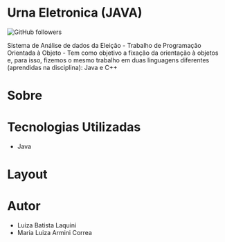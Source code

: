 # Urna Eletronica (JAVA)
![GitHub followers](https://img.shields.io/github/followers/luizalaquini?label=Follow&style=social)

Sistema de Análise de dados da Eleição - Trabalho de Programação Orientada à Objeto - Tem como objetivo a fixação da orientação à objetos e, para isso, fizemos o mesmo trabalho em duas linguagens diferentes (aprendidas na disciplina): Java e C++

# Sobre

# Tecnologias Utilizadas
- Java

# Layout

# Autor
- Luiza Batista Laquini
- Maria Luiza Armini Correa
